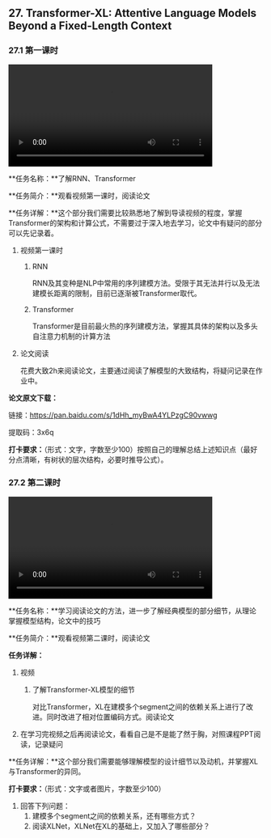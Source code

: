 ## 27. Transformer-XL: Attentive Language Models Beyond a Fixed-Length Context

### 27.1 第一课时

<video width=80%  controls >
	<source type="video/mp4" src="027-attentive-language-models-beyond-a-fixed-length-context/027-1.mp4">
</video>

**任务名称：**了解RNN、Transformer

**任务简介：**观看视频第一课时，阅读论文

**任务详解：**这个部分我们需要比较熟悉地了解到导读视频的程度，掌握Transformer的架构和计算公式，不需要过于深入地去学习，论文中有疑问的部分可以先记录着。

1. 视频第一课时

   1. RNN

      RNN及其变种是NLP中常用的序列建模方法。受限于其无法并行以及无法建模长距离的限制，目前已逐渐被Transformer取代。

   2. Transformer

      Transformer是目前最火热的序列建模方法，掌握其具体的架构以及多头自注意力机制的计算方法

2. 论文阅读

   花费大致2h来阅读论文，主要通过阅读了解模型的大致结构，将疑问记录在作业中。

**论文原文下载：**

链接：https://pan.baidu.com/s/1dHh_myBwA4YLPzgC90vwwg 

提取码：3x6q 

**打卡要求：**（形式：文字，字数至少100）按照自己的理解总结上述知识点（最好分点清晰，有树状的层次结构，必要时推导公式）。

### 27.2 第二课时

<video width=80%  controls >
	<source type="video/mp4" src="027-attentive-language-models-beyond-a-fixed-length-context/027-2.mp4">
</video>

**任务名称：**学习阅读论文的方法，进一步了解经典模型的部分细节，从理论掌握模型结构，论文中的技巧

**任务简介：**观看视频第二课时，阅读论文

**任务详解：**

1. 视频

   1. 了解Transformer-XL模型的细节

      对比Transformer，XL在建模多个segment之间的依赖关系上进行了改进。同时改进了相对位置编码方式。阅读论文

2. 在学习完视频之后再阅读论文，看看自己是不是能了然于胸，对照课程PPT阅读，记录疑问

**任务详解：**这个部分我们需要能够理解模型的设计细节以及动机，并掌握XL与Transformer的异同。

**打卡要求：**（形式：文字或者图片，字数至少100）

1. 回答下列问题：
   1. 建模多个segment之间的依赖关系，还有哪些方式？
   2. 阅读XLNet，XLNet在XL的基础上，又加入了哪些部分？